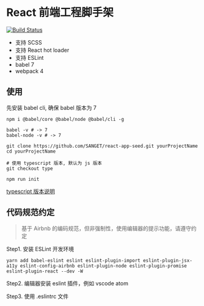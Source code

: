 # React 前端工程脚手架

[![Build Status](https://travis-ci.org/SANGET/react-app-seed.svg?branch=master)](https://travis-ci.org/SANGET/react-app-seed)

- 支持 SCSS
- 支持 React hot loader
- 支持 ESLint
- babel 7
- webpack 4

## 使用

先安装 babel cli, 确保 babel 版本为 7

```shell
npm i @babel/core @babel/node @babel/cli -g

babel -v # -> 7
babel-node -v # -> 7
```

```shell
git clone https://github.com/SANGET/react-app-seed.git yourProjectName
cd yourProjectName

# 使用 typescript 版本, 默认为 js 版本
git checkout type

npm run init
```

[typescript 版本说明](https://github.com/SANGET/react-app-seed/tree/type)

## 代码规范约定

> 基于 Airbnb 的编码规范，但非强制性，使用编辑器的提示功能，请遵守约定

Step1. 安装 ESLint 开发环境

```shell
yarn add babel-eslint eslint eslint-plugin-import eslint-plugin-jsx-a11y eslint-config-airbnb eslint-plugin-node eslint-plugin-promise eslint-plugin-react --dev -W
```

Step2. 编辑器安装 eslint 插件，例如 vscode atom

Step3. 使用 .eslintrc 文件